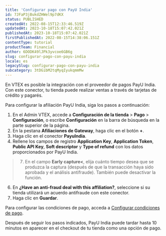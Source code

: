 ```yaml
---
title: 'Configurar pago con PayU India'
id: 7JFaP3jBukdZHWel9p7dKX
status: PUBLISHED
createdAt: 2022-08-15T12:33:46.519Z
updatedAt: 2023-10-18T15:07:42.021Z
publishedAt: 2023-10-18T15:07:42.021Z
firstPublishedAt: 2022-08-15T14:38:06.151Z
contentType: tutorial
productTeam: Financial
author: 6DODK49lJPk3yvcoe6GB6g
slug: configurar-pago-con-payu-india
locale: es
legacySlug: configurar-pago-con-payu-india
subcategory: 3tDGibM2tqMyqIyukqmmMw
---
```


En VTEX es posible la integración con el proveedor de pagos PayU India. Con este conector, tu tienda puede realizar ventas a través de tarjetas de crédito y pagarés.

Para configurar la afiliación PayU India, siga los pasos a continuación:

1. En el Admin VTEX, accede a **Configuración de la tienda** > **Pago** > **Configuración**, o escribe **Configuración** en la barra de búsqueda en la parte superior de la página.
2. En la pestana __Afiliaciones de Gateway__, haga clic en el botón __+__.
3. Haga clic en el conector __PayuIndia__.
4. Rellene los campos de registro __Application Key__, __Application Token__, __Public API Key__, __Soft descriptor__ y __Type of refund__ con los datos proporcionados por PayU India.
>7. En el campo __Early capture<__, elija cuánto tiempo desea que se produzca la captura (después de que la transacción haya sido aprobada y el análisis antifraude). También puede desactivar la función.
6. En __¿Have an anti-fraud deal with this affiliation?__, seleccione si su tienda utilizará un acuerdo antifraude con este conector.
7. Haga clic en __Guardar__.

Para configurar las condiciones de pago, acceda a [Configurar condiciones de pago](https://help.vtex.com/es/tutorial/condicoes-de-pagamento#).

Después de seguir los pasos indicados, PayU India puede tardar hasta 10 minutos en aparecer en el checkout de tu tienda como una opción de pago.
